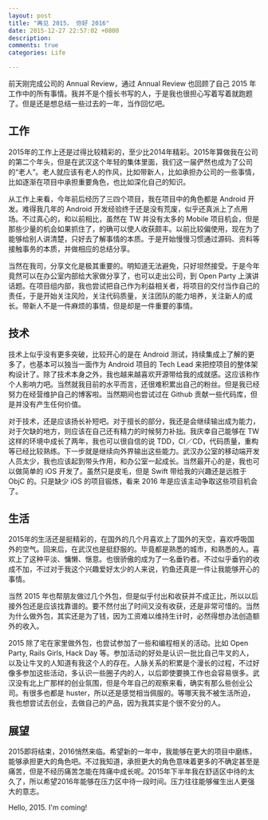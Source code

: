 ```yaml
---
layout: post
title: "再见 2015， 你好 2016"
date: 2015-12-27 22:57:02 +0800
description: 
comments: true
categories: Life

---
```



前天刚完成公司的 Annual Review，通过 Annual Review 也回顾了自己 2015 年工作中的所有事情。我并不是个擅长书写的人，于是我也很担心写着写着就跑题了。但是还是想总结一些过去的一年，当作回忆吧。

## 工作

2015年的工作上还是过得比较精彩的，至少比2014年精彩。2015年算做我在公司的第二个年头，但是在武汉这个年轻的集体里面，我们这一届俨然也成为了公司的“老人”。老人就应该有老人的作风，比如带新人，比如承担办公司的一些事情，比如逐渐在项目中承担重要角色，也比如深化自己的知识。

从工作上来看，今年前后经历了三四个项目，我在项目中的角色都是 Android 开发。难得我几年的 Android 开发经验终于还是没有荒废，似乎还真派上了点用场。不过真心的，和以前相比，虽然在 TW 并没有太多的 Mobile 项目机会，但是那些少量的机会如果抓住了，的确可以使人收获颇丰。以前比较偏使用，现在为了能够给别人讲清楚，只好去了解事情的本质。于是开始慢慢习惯通过源码、资料等接触事务的本质，并做相应的总结分享。

<!-- More -->

当然在我司，分享文化是极其重要的。明知道无法避免，只好坦然接受。于是今年竟然可以在办公室内部给大家做分享了，也可以走出公司，到 Open Party 上演讲话题。在项目组内部，我也尝试把自己作为利益相关者，将项目的交付当作自己的责任，于是开始关注风险，关注代码质量，关注团队的能力培养，关注新人的成长。带新人不是一件麻烦的事情，但是却是一件重要的事情。

## 技术

技术上似乎没有更多突破，比较开心的是在 Android 测试，持续集成上了解的更多了，也基本可以独当一面作为 Android 项目的 Tech Lead 来把控项目的整体架构设计了。除了技术本身之外，我也越来越喜欢开源带给我的成就感。这应该称作个人影响力吧。当然就我目前的水平而言，还很难积累出自己的粉丝。但是我已经努力在经营维护自己的博客啦。当然期间也尝试过在 Github 贡献一些代码库，但是并没有产生任何价值。

对于技术，还是应该扬长补短吧。对于擅长的部分，我还是会继续输出成为能力，对于欠缺的地方，则应该在自己还有精力的时候努力补拙。我庆幸自己能够在 TW 这样的环境中成长了两年，我也可以很自信的说 TDD，CI／CD，代码质量，重构等已经比较熟练。下一步就是继续向外界输出这些能力。武汉办公室的移动端开发人员太少，我也应该起到带头作用，和办公室一起成长。当然最开心的是，我也可以做简单的 iOS 开发了。虽然只是皮毛，但是 Swift 带给我的兴趣还是远胜于 ObjC 的。只是缺少 iOS 的项目锻炼，看来 2016 年是应该主动争取这些项目机会了。

## 生活

2015年的生活还是挺精彩的，在国外的几个月喜欢上了国外的天空，喜欢呼吸国外的空气。回来后，在武汉也是挺舒服的。毕竟都是熟悉的城市，和熟悉的人。喜欢上了这种平淡、慵懒、惬意。也很骄傲的成为了一名垂钓者。不过似乎垂钓的收成不加，不过对于我这个兴趣爱好太少的人来说，钓鱼还真是一件让我能够开心的事情。

当然 2015 年也帮朋友做过几个外包，但是似乎付出和收获并不成正比，所以以后接外包还是应该找靠谱的。要不然付出了时间又没有收获，还是非常可惜的。当然为什么做外包，其实还是为了钱，因为工资难以维持生计时，必然得想办法创造额外的收入。

2015 除了宅在家里做外包，也尝试参加了一些和编程相关的活动。比如 Open Party, Rails Girls, Hack Day 等。参加活动的好处是认识一批比自己牛叉的人，以及让牛叉的人知道有我这个人的存在。人脉关系的积累是个漫长的过程，不过好像多参加这些活动，多认识一些圈子内的人，以后即使要换工作也会容易很多。武汉没有北上广那样的创业氛围，但是今年自己的观察来看，确实有那么些创业公司。有很多也都是 huster，所以还是感觉相当佩服的。等哪天我不被生活所迫，我也想尝试去创业，去做自己的产品，因为我其实是个很不安分的人。

## 展望

2015即将结束，2016悄然来临。希望新的一年中，我能够在更大的项目中磨练，能够承担更大的角色吧。不过我知道，承担更大的角色意味着更多的不确定甚至是痛苦，但是不经历痛苦怎能在阵痛中成长呢。2015年下半年我在舒适区中待的太久了，所以希望2016年能够在压力区中待一段时间。压力往往能够催生出人更强大的意志。

Hello, 2015. I'm coming!


